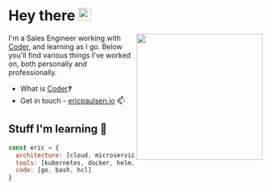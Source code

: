 # Hey there <img src="https://media.giphy.com/media/hvRJCLFzcasrR4ia7z/giphy.gif" width="25px">

<img align="right" src="https://github.com/ericpaulsen/ericpaulsen/blob/main/Fy57GJxsTu6Wr8LKKkAzI3_6.png" width="250" height="250" />

I'm a Sales Engineer working with [Coder](https://github.com/coder), and learning as I go. Below you'll find various things I've worked on, both personally and professionally.

- What is [Coder](https://coder.com)❓
- Get in touch - [ericpaulsen.io](https://ericpaulsen.io) 📫


## Stuff I'm learning 🧠

```javascript
const eric = {
  architecture: [cloud, microservices, networking],
  tools: [kubernetes, docker, helm, terraform, gcp, azure, aws],
  code: [go, bash, hcl]
}
```

